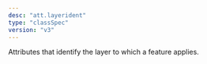 ```yaml
---
desc: "att.layerident"
type: "classSpec"
version: "v3"
---
```


Attributes that identify the layer to which a feature applies.